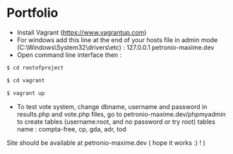 # Portfolio

- Install Vagrant (https://www.vagrantup.com)
- For windows add this line at the end of your hosts file in admin mode (C:\Windows\System32\drivers\etc) : 127.0.0.1	petronio-maxime.dev
- Open command line interface then :
```bash
$ cd rootofproject
```
```bash
$ cd vagrant
```
```bash
$ vagrant up
```
- To test vote system, change dbname, username and password in results.php and vote.php files, go to petronio-maxime.dev/phpmyadmin to create tables (username:root, and no password or try root) tables name : compta-free, cp, gda, adr, tod

Site should be available at petronio-maxime.dev ( hope it works :) ! )

